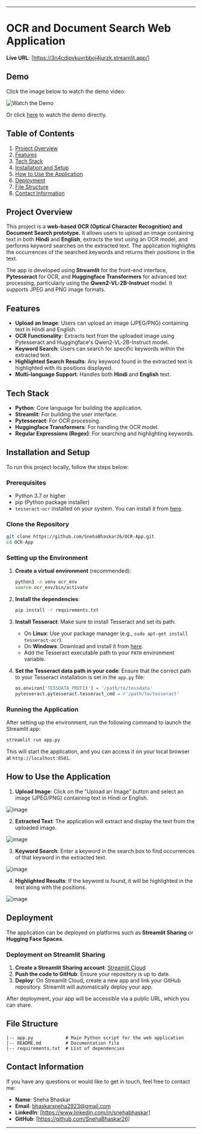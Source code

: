 
---

# OCR and Document Search Web Application

**Live URL**: [https://3n4cdipvkuvrbboj4jurzk.streamlit.app/]
## Demo

Click the image below to watch the demo video:

![Watch the Demo](https://miro.medium.com/v2/resize:fit:1100/format:webp/0*EVqdhNOB55c_GT95)

Or click [here](https://drive.google.com/file/d/1XfM9SymUAko0jH6-DdHwwzgHrWMOSXVr/view?usp=sharing) to watch the demo directly.


## Table of Contents
1. [Project Overview](#project-overview)
2. [Features](#features)
3. [Tech Stack](#tech-stack)
4. [Installation and Setup](#installation-and-setup)
5. [How to Use the Application](#how-to-use-the-application)
7. [Deployment](#deployment)
8. [File Structure](#file-structure)
9. [Contact Information](#contact-information)


## Project Overview

This project is a **web-based OCR (Optical Character Recognition) and Document Search prototype**. It allows users to upload an image containing text in both **Hindi** and **English**, extracts the text using an OCR model, and performs keyword searches on the extracted text. The application highlights the occurrences of the searched keywords and returns their positions in the text.

The app is developed using **Streamlit** for the front-end interface, **Pytesseract** for OCR, and **Huggingface Transformers** for advanced text processing, particularly using the **Qwen2-VL-2B-Instruct** model. It supports JPEG and PNG image formats.

## Features

- **Upload an Image**: Users can upload an image (JPEG/PNG) containing text in Hindi and English.
- **OCR Functionality**: Extracts text from the uploaded image using Pytesseract and Huggingface's Qwen2-VL-2B-Instruct model.
- **Keyword Search**: Users can search for specific keywords within the extracted text.
- **Highlighted Search Results**: Any keyword found in the extracted text is highlighted with its positions displayed.
- **Multi-language Support**: Handles both **Hindi** and **English** text.

## Tech Stack

- **Python**: Core language for building the application.
- **Streamlit**: For building the user interface.
- **Pytesseract**: For OCR processing.
- **Huggingface Transformers**: For handling the OCR model.
- **Regular Expressions (Regex)**: For searching and highlighting keywords.

## Installation and Setup

To run this project locally, follow the steps below:

### Prerequisites

- Python 3.7 or higher
- pip (Python package installer)
- `tesseract-ocr` installed on your system. You can install it from [here](https://github.com/tesseract-ocr/tesseract).

### Clone the Repository

```bash
git clone https://github.com/SnehaBhaskar26/OCR-App.git
cd OCR-App
```

### Setting up the Environment

1. **Create a virtual environment** (recommended):
    ```bash
    python3 -m venv ocr_env
    source ocr_env/bin/activate
    ```

2. **Install the dependencies**:
    ```bash
    pip install -r requirements.txt
    ```

3. **Install Tesseract**:
    Make sure to install Tesseract and set its path:
    - On **Linux**: Use your package manager (e.g., `sudo apt-get install tesseract-ocr`).
    - On **Windows**: Download and install it from [here](https://github.com/UB-Mannheim/tesseract/wiki).
    - Add the Tesseract executable path to your `PATH` environment variable.

4. **Set the Tesseract data path in your code**:
   Ensure that the correct path to your Tesseract installation is set in the `app.py` file:
   ```python
   os.environ['TESSDATA_PREFIX'] = '/path/to/tessdata'
   pytesseract.pytesseract.tesseract_cmd = r'/path/to/tesseract'
   ```

### Running the Application

After setting up the environment, run the following command to launch the Streamlit app:

```bash
streamlit run app.py
```

This will start the application, and you can access it on your local browser at `http://localhost:8501`.

## How to Use the Application

1. **Upload Image**: Click on the "Upload an Image" button and select an image (JPEG/PNG) containing text in Hindi or English.

![image](https://github.com/user-attachments/assets/9552a65f-6c0a-4253-8869-d59b785f4224)





  
2. **Extracted Text**: The application will extract and display the text from the uploaded image.


![image](https://github.com/user-attachments/assets/dab62936-c053-4d13-a4f1-97379b98ce00)




   
3. **Keyword Search**: Enter a keyword in the search box to find occurrences of that keyword in the extracted text.

![image](https://github.com/user-attachments/assets/b2c3c029-ea0c-4728-905c-f1a5c91c4f93)





4. **Highlighted Results**: If the keyword is found, it will be highlighted in the text along with the positions.

![image](https://github.com/user-attachments/assets/2129a50b-061e-4516-980a-ff9a7cef1475)



   


## Deployment

The application can be deployed on platforms such as **Streamlit Sharing** or **Hugging Face Spaces**.

### Deployment on Streamlit Sharing

1. **Create a Streamlit Sharing account**: [Streamlit Cloud](https://streamlit.io/cloud)
2. **Push the code to GitHub**: Ensure your repository is up to date.
3. **Deploy**: On Streamlit Cloud, create a new app and link your GitHub repository. Streamlit will automatically deploy your app.

After deployment, your app will be accessible via a public URL, which you can share.


## File Structure

```
|-- app.py            # Main Python script for the web application
|-- README.md         # Documentation file
|-- requirements.txt  # List of dependencies
```
## Contact Information

If you have any questions or would like to get in touch, feel free to contact me:

- **Name**: Sneha Bhaskar
- **Email**: bhaskarsneha2923@gmail.com
- **LinkedIn**: [https://www.linkedin.com/in/snehabhaskar]
- **GitHub**: [https://github.com/SnehaBhaskar26]




---

